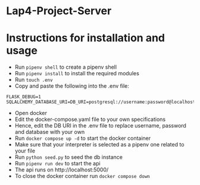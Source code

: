 # Lap4-Project-Server

# Instructions for installation and usage
- Run `pipenv shell` to create a pipenv shell
- Run `pipenv install` to install the required modules
- Run `touch .env`
- Copy and paste the following into the .env file:
```
FLASK_DEBUG=1
SQLALCHEMY_DATABASE_URI=DB_URI=postgresql://username:password@localhost:5432/database
```
- Open docker
- Edit the docker-compose.yaml file to your own specifications
- Hence, edit the DB URI in the .env file to replace username, password and database with your own
- Run `docker compose up -d` to start the docker container
- Make sure that your interpreter is selected as a pipenv one related to your file
- Run `python seed.py` to seed the db instance
- Run `pipenv run dev` to start the api
- The api runs on http://localhost:5000/
- To close the docker container run `docker compose down`
